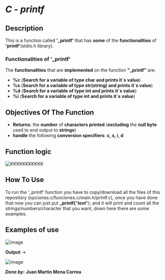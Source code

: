 # ***C - printf***
## **Description**
This is a function called **'_printf'** that has **some** of the **functionalities** of **'printf'**(stdio.h library).

### **Functionalities of '_printf'**
The **functionalities** that are **implemented** on the function **"_printf"** are:

* **%c** (**Search for a variable of type char and prints it´s value**)
* **%s** (**Search for a variable of type str(string) and prints it´s value**)
* **%d** (**Search for a variable of type int and prints it´s value**)
* **%i** (**Search for a variable of type int and prints it´s value**)
## Objectives Of The Function
- **Returns:** the **number** of **characters printed** (**excluding** the **null byte** used to end output to **strings**)
- **handle** the following **conversion specifiers**: **c, s, i, d**
## **Function logic**
![KKKKKKKKKKK](https://github.com/user-attachments/assets/0af55c55-7e58-4136-8154-86bdf7bad26d)


## **How To Use**
To run the '_printf' function you have to copy/download all the files of this repository (opciones.c/funciones.c/main.h/printf.c), once you have done that now you can just put **_printf(**"***text***"); and it will print and count all the strings/numbers/character that you want, down here there are some examples.
## **Examples of use**
![image](https://github.com/user-attachments/assets/8fc918ed-394e-4e9c-87df-4fd789b7c815)

**Output** ->

![image](https://github.com/user-attachments/assets/f942dda1-12ad-469e-8bb2-416762168c5e)


***Done by:*** **Juan Martin Mena Correa**
